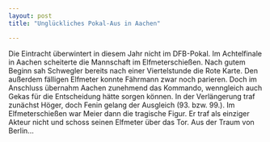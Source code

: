 ```yaml
---
layout: post
title: "Unglückliches Pokal-Aus in Aachen"

---
```


Die Eintracht überwintert in diesem Jahr nicht im DFB-Pokal. Im Achtelfinale in Aachen scheiterte die Mannschaft im Elfmeterschießen. Nach gutem Beginn sah Schwegler bereits nach einer Viertelstunde die Rote Karte. Den außerdem fälligen Elfmeter konnte Fährmann zwar noch parieren. Doch im Anschluss übernahm Aachen zunehmend das Kommando, wenngleich auch Gekas für die Entscheidung hätte sorgen können. In der Verlängerung traf zunächst Höger, doch Fenin gelang der Ausgleich (93. bzw. 99.). Im Elfmeterschießen war Meier dann die tragische Figur. Er traf als einziger Akteur nicht und schoss seinen Elfmeter über das Tor. Aus der Traum von Berlin...


